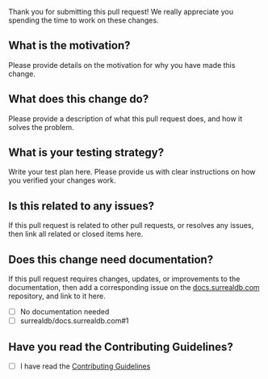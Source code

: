 Thank you for submitting this pull request! We really appreciate you spending the time to work on these changes.

## What is the motivation?

Please provide details on the motivation for why you have made this change.

## What does this change do?

Please provide a description of what this pull request does, and how it solves the problem.

## What is your testing strategy?

Write your test plan here. Please provide us with clear instructions on how you verified your changes work.

## Is this related to any issues?

If this pull request is related to other pull requests, or resolves any issues, then link all related or closed items here.

<!-- Use 'Closes' or 'Fixes' to mark that this pull request successfully closes an issue. -->

## Does this change need documentation?

If this pull request requires changes, updates, or improvements to the documentation, then add a corresponding issue on the [docs.surrealdb.com](https://github.com/surrealdb/docs.surrealdb.com) repository, and link to it here.

<!-- Delete one of the following lines as necessary, and enter the correct corresponding issue number. -->

- [ ] No documentation needed
- [ ] surrealdb/docs.surrealdb.com#1

## Have you read the Contributing Guidelines?

<!-- All pull requests require that the contributing guidelines have been read and agreed to. -->

- [ ] I have read the [Contributing Guidelines](https://github.com/surrealdb/surrealdb/blob/main/CONTRIBUTING.md)

